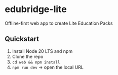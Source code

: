 # edubridge-lite
Offline-first web app to create Lite Education Packs

## Quickstart
1) Install Node 20 LTS and npm
2) Clone the repo
3) `cd web && npm install`
4) `npm run dev` → open the local URL


